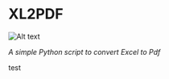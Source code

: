 # XL2PDF

![Alt text][id]


*A simple Python script to convert Excel to Pdf*


[id]: https://sgithub.fr.world.socgen/sashwaqh011518/Excel2Pdf/blob/master/Icon/XL2PDF.png  "Excel to PDF"
test
